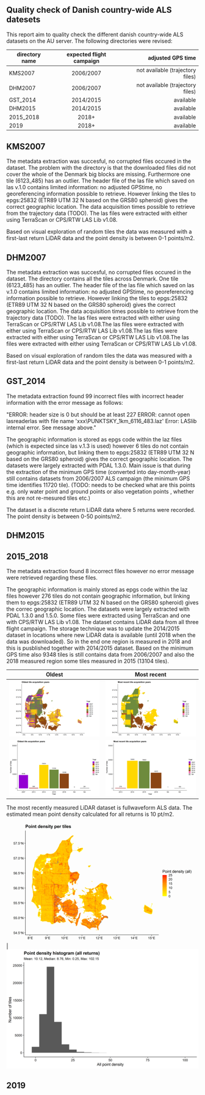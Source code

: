 ## Quality check of Danish country-wide ALS datesets

This report aim to quality check the different danish country-wide ALS datasets on the AU server. The following directories were revised:

| directory name | expected flight campaign | adjusted GPS time |
| --- |:---:| ---:|  
| KMS2007 | 2006/2007 | not available (trajectory files) | 
| DHM2007 | 2006/2007 | not available (trajectory files) | 
| GST_2014 | 2014/2015 | available |
| DHM2015 | 2014/2015 | available |
| 2015_2018 | 2018+ | available |
| 2019 | 2018+ | available |

## KMS2007

The metadata extraction was succesful, no corrupted files occured in the dataset. The problem with the directory is that the downloaded files did not cover the whole of the Denmark big blocks are missing. Furthermore one tile (6123_485) has an outlier. The header file of the las file which saved on las v.1.0 contains limited information: no adjusted GPStime, no georeferencing information possible to retrieve. However linking the tiles to epgs:25832 (ETR89 UTM 32 N based on the GRS80 spheroid) gives the correct geographic location. The data acquisition times possible to retrieve from the trajectory data (TODO). The las files were extracted with either using TerraScan or CPS/RTW LAS Lib v1.08.

Based on visual exploration of random tiles the data was measured with a first-last return LiDAR data and the point density is between 0-1 points/m2. 

## DHM2007

The metadata extraction was succesful, no corrupted files occured in the dataset. The directory contains all the tiles across Denmark. One tile (6123_485) has an outlier. The header file of the las file which saved on las v.1.0 contains limited information: no adjusted GPStime, no georeferencing information possible to retrieve. However linking the tiles to epgs:25832 (ETR89 UTM 32 N based on the GRS80 spheroid) gives the correct geographic location. The data acquisition times possible to retrieve from the trajectory data (TODO). The las files were extracted with either using TerraScan or CPS/RTW LAS Lib v1.08.The las files were extracted with either using TerraScan or CPS/RTW LAS Lib v1.08.The las files were extracted with either using TerraScan or CPS/RTW LAS Lib v1.08.The las files were extracted with either using TerraScan or CPS/RTW LAS Lib v1.08.

Based on visual exploration of random tiles the data was measured with a first-last return LiDAR data and the point density is between 0-1 points/m2. 

## GST_2014

The metadata extraction found 99 incorrect files with incorrect header information with the error message as follows:

"ERROR: header size is 0 but should be at least 227
ERROR: cannot open lasreaderlas with file name 'xxx\PUNKTSKY_1km_6116_483.laz'
Error: LASlib internal error. See message above."

The geographic information is stored as epgs code within the laz files (which is expected since las v.1.3 is used) however 6 tiles do not contain geographic information, but linking them to epgs:25832 (ETR89 UTM 32 N based on the GRS80 spheroid) gives the correct geographic location. The datasets were largely extracted with PDAL 1.3.0. Main issue is that during the extraction of the minimum GPS time (converted into day-month-year) still contains datasets from 2006/2007 ALS campaign (the minimum GPS time identifies 11720 tile). (TODO: needs to be checked what are this points e.g. only water point and ground points or also vegetation points , whether this are not re-mesured tiles etc.)

The dataset is a discrete return LiDAR data where 5 returns were recorded. The point density is between 0-50 points/m2. 

## DHM2015

## 2015_2018

The metadata extraction found 8 incorrect files however no error message were retrieved regarding these files. 

The geographic information is mainly stored as epgs code within the laz files however 276 tiles do not contain geographic information, but linking them to epgs:25832 (ETR89 UTM 32 N based on the GRS80 spheroid) gives the correc geographic location. The datasets were largely extracted with PDAL 1.3.0 and 1.5.0. Some files were extracted using TerraScan and one with CPS/RTW LAS Lib v1.08. The dataset contains LiDAR data from all three flight campaign. The storage technique was to update the 2014/2015 dataset in locations where new LiDAR data is available (until 2018 when the data was downloaded). So in the end one region is measured in 2018 and this is pusblished together with 2014/2015 dataset. Based on the minimum GPS time also 9348 tiles is still contains data from 2006/2007 and also the 2018 measured region some tiles measured in 2015 (13104 tiles). 

Oldest            |  Most recent
:-------------------------:|:-------------------------:
![](figures/dir2015_2018_oldest_gpstime.png)  |  ![](figures/dir2015_2018_recent_gpstime.png)
![](figures/dir2015_2018_histo_oldest_plot.png)  |  ![](figures/dir2015_2018_histo_recent_plot.png)

The most recently measured LiDAR dataset is fullwaveform ALS data. The estimated mean point density calculated for all returns is 10 pt/m2.

![](figures/dir2015_2018_pdens.png)  |  ![](figures/dir2015_2018_histo_pdens_plot.png)

## 2019
